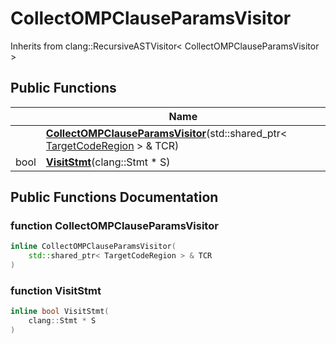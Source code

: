 # CollectOMPClauseParamsVisitor





Inherits from clang::RecursiveASTVisitor< CollectOMPClauseParamsVisitor >

## Public Functions

|                | Name           |
| -------------- | -------------- |
| | **[CollectOMPClauseParamsVisitor](Classes/classCollectOMPClauseParamsVisitor/#function-collectompclauseparamsvisitor)**(std::shared_ptr< [TargetCodeRegion](Classes/classTargetCodeRegion/) > & TCR) |
| bool | **[VisitStmt](Classes/classCollectOMPClauseParamsVisitor/#function-visitstmt)**(clang::Stmt * S) |

## Public Functions Documentation

### function CollectOMPClauseParamsVisitor

```cpp
inline CollectOMPClauseParamsVisitor(
    std::shared_ptr< TargetCodeRegion > & TCR
)
```


### function VisitStmt

```cpp
inline bool VisitStmt(
    clang::Stmt * S
)
```


